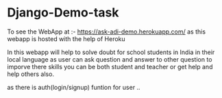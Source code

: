# Django-Demo-task

To see the WebApp at :- https://ask-adi-demo.herokuapp.com/
as this webapp is hosted with the help of Heroku

In this webapp will help to solve doubt for school students in India in their local language
as user can ask question and answer to other question to imporve there skills
you can be both student and teacher or get help and help others also.

as there is auth(login/signup) funtion for  user  ..
